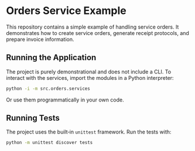 # Orders Service Example

This repository contains a simple example of handling service orders. It demonstrates how to create service orders, generate receipt protocols, and prepare invoice information.

## Running the Application

The project is purely demonstrational and does not include a CLI. To interact with the services, import the modules in a Python interpreter:

```bash
python -i -m src.orders.services
```

Or use them programmatically in your own code.

## Running Tests

The project uses the built‑in `unittest` framework. Run the tests with:

```bash
python -m unittest discover tests
```
